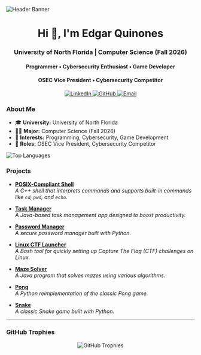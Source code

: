 ![Header Banner](https://raw.githubusercontent.com/edgarquinones/edgarquinones/main/header.gif)

<h1 align="center">Hi 👋, I'm Edgar Quinones</h1>
<h3 align="center">University of North Florida | Computer Science (Fall 2026)</h3>
<h4 align="center">Programmer • Cybersecurity Enthusiast • Game Developer</h4>
<h4 align="center">OSEC Vice President • Cybersecurity Competitor</h4>
<div align="center">
  <a href="https://linkedin.com/in/your_linkedin" target="_blank">
    <img src="https://img.shields.io/badge/LinkedIn-%230077B5.svg?style=for-the-badge&logo=linkedin&logoColor=white" alt="LinkedIn" />
  </a>
  <a href="https://github.com/edgarquinones" target="_blank">
    <img src="https://img.shields.io/badge/GitHub-%23121011.svg?style=for-the-badge&logo=github&logoColor=white" alt="GitHub" />
  </a>
  <a href="mailto:youremail@example.com" target="_blank">
    <img src="https://img.shields.io/badge/Email-D14836?style=for-the-badge&logo=gmail&logoColor=white" alt="Email" />
  </a>
</div>


### About Me

- 🎓 **University:** University of North Florida  
- 🧑‍💻 **Major:** Computer Science (Fall 2026)  
- 🚀 **Interests:** Programming, Cybersecurity, Game Development  
- 💼 **Roles:** OSEC Vice President, Cybersecurity Competitor
<p align="left">
  <img src="https://github-readme-stats.vercel.app/api/top-langs/?username=edgarquinones&langs_count=8&layout=compact&theme=radical" alt="Top Languages" />
</p>


### Projects

- **[POSIX-Compliant Shell](https://github.com/EdgarQuinones/shell-cpp)**  
  *A C++ shell that interprets commands and supports built-in commands like `cd`, `pwd`, and `echo`.*

- **[Task Manager](https://github.com/EdgarQuinones/Evolved-Time)**  
  *A Java-based task management app designed to boost productivity.*

- **[Password Manager](https://github.com/EdgarQuinones/Password-Manager)**  
  *A secure password manager built with Python.*

- **[Linux CTF Launcher](https://github.com/EdgarQuinones/Linux-CTF-Launcher)**  
  *A Bash tool for quickly setting up Capture The Flag (CTF) challenges on Linux.*

- **[Maze Solver](https://github.com/EdgarQuinones/Maze-Solver)**  
  *A Java program that solves mazes using various algorithms.*

- **[Pong](https://github.com/EdgarQuinones/Pong)**  
  *A Python reimplementation of the classic Pong game.*

- **[Snake](https://github.com/EdgarQuinones/Snake)**  
  *A classic Snake game built with Python.*

---

### GitHub Trophies

<p align="center">
  <img src="https://github-profile-trophy.vercel.app/?username=edgarquinones&theme=onedark&custom=super_committer,hyper_repo_create,experience_dev" alt="GitHub Trophies" />
</p>
